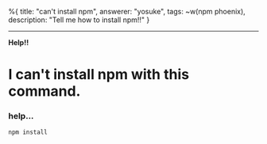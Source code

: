 %{
    title: "can't install npm",
    answerer: "yosuke",
    tags: ~w(npm phoenix),
    description: "Tell me how to install npm!!"
}

---
**Help!!**
# I can't install npm with this command.
### help...
```
npm install
```
